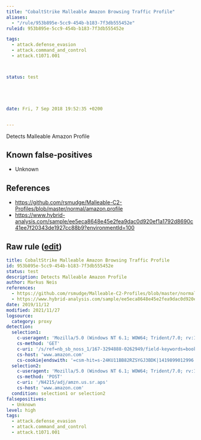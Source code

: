 ```yaml
---
title: "CobaltStrike Malleable Amazon Browsing Traffic Profile"
aliases:
  - "/rule/953b895e-5cc9-454b-b183-7f3db555452e"
ruleid: 953b895e-5cc9-454b-b183-7f3db555452e

tags:
  - attack.defense_evasion
  - attack.command_and_control
  - attack.t1071.001



status: test





date: Fri, 7 Sep 2018 19:52:35 +0200


---
```


Detects Malleable Amazon Profile

<!--more-->


## Known false-positives

* Unknown



## References

* https://github.com/rsmudge/Malleable-C2-Profiles/blob/master/normal/amazon.profile
* https://www.hybrid-analysis.com/sample/ee5eca8648e45e2fea9dac0d920ef1a1792d8690c41ee7f20343de1927cc88b9?environmentId=100


## Raw rule ([edit](https://github.com/SigmaHQ/sigma/edit/master/rules/proxy/proxy_cobalt_amazon.yml))
```yaml
title: CobaltStrike Malleable Amazon Browsing Traffic Profile
id: 953b895e-5cc9-454b-b183-7f3db555452e
status: test
description: Detects Malleable Amazon Profile
author: Markus Neis
references:
  - https://github.com/rsmudge/Malleable-C2-Profiles/blob/master/normal/amazon.profile
  - https://www.hybrid-analysis.com/sample/ee5eca8648e45e2fea9dac0d920ef1a1792d8690c41ee7f20343de1927cc88b9?environmentId=100
date: 2019/11/12
modified: 2021/11/27
logsource:
  category: proxy
detection:
  selection1:
    c-useragent: 'Mozilla/5.0 (Windows NT 6.1; WOW64; Trident/7.0; rv:11.0) like Gecko'
    cs-method: 'GET'
    c-uri: '/s/ref=nb_sb_noss_1/167-3294888-0262949/field-keywords=books'
    cs-host: 'www.amazon.com'
    cs-cookie|endswith: '=csm-hit=s-24KU11BB82RZSYGJ3BDK|1419899012996'
  selection2:
    c-useragent: 'Mozilla/5.0 (Windows NT 6.1; WOW64; Trident/7.0; rv:11.0) like Gecko'
    cs-method: 'POST'
    c-uri: '/N4215/adj/amzn.us.sr.aps'
    cs-host: 'www.amazon.com'
  condition: selection1 or selection2
falsepositives:
  - Unknown
level: high
tags:
  - attack.defense_evasion
  - attack.command_and_control
  - attack.t1071.001
 
```

